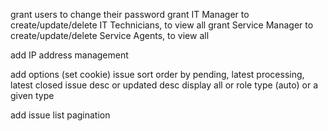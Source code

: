grant users to change their password
grant IT Manager to create/update/delete IT Technicians, to view all
grant Service Manager to create/update/delete Service Agents, to view all

add IP address management

add options (set cookie)
issue sort order by pending, latest processing, latest closed issue desc or updated desc
display all or role type (auto) or a given type

add issue list pagination
